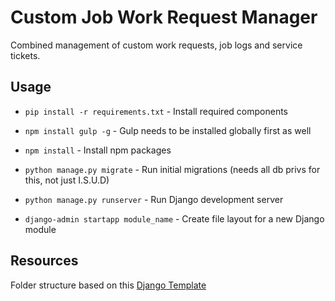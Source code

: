 # **Cu**stom **Jo**b Work Request Manager

Combined management of custom work requests, job logs and service tickets.

## Usage

* `pip install -r requirements.txt` - Install required components
* `npm install gulp -g` - Gulp needs to be installed globally first as well
* `npm install` - Install npm packages
* `python manage.py migrate` - Run initial migrations (needs all db privs for this, not just I.S.U.D)

* `python manage.py runserver` - Run Django development server

* `django-admin startapp module_name` - Create file layout for a new Django module

## Resources
Folder structure based on this [Django Template](https://bitbucket.org/AaronPresley/django-project-template)
